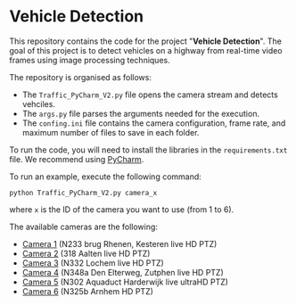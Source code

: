 # Vehicle Detection

This repository contains the code for the project "**Vehicle Detection**". The goal of this project is to detect vehicles on a highway from real-time video frames using image processing techniques.

The repository is organised as follows:
- The `Traffic_PyCharm_V2.py` file opens the camera stream and detects vehciles.
- The `args.py` file parses the arguments needed for the execution.
- The `confing.ini` file contains the camera configuration, frame rate, and maximum number of files to save in each folder.

To run the code, you will need to install the libraries in the `requirements.txt` file. We recommend using [PyCharm](https://www.jetbrains.com/pycharm/promo/?source=google&medium=cpc&campaign=14123077402&term=pycharm&gclid=Cj0KCQjw6_CYBhDjARIsABnuSzqkMV4IXzjuVu-enSX0e70lwTUQBmgEFAoSE3uktD045-LG9A0s0acaAqEDEALw_wcB).

To run an example, execute the following command:

`python Traffic_PyCharm_V2.py camera_x`

where `x` is the ID of the camera you want to use (from 1 to 6).

The available cameras are the following:

- [Camera 1](https://www.youtube.com/watch?v=69Q7I4YQVj0) (N233 brug Rhenen, Kesteren live HD PTZ)
- [Camera 2](https://www.youtube.com/watch?v=Su5bUPT5_04) (318 Aalten live HD PTZ)
- [Camera 3](https://www.youtube.com/watch?v=j3yBBXNct9M) (N332 Lochem live HD PTZ)
- [Camera 4](https://www.youtube.com/watch?v=keIFkcf6B5k) (N348a Den Elterweg, Zutphen live HD PTZ)
- [Camera 5](https://www.youtube.com/watch?v=Sex3fwYwQ0w) (N302 Aquaduct Harderwijk live ultraHD PTZ)
- [Camera 6](https://www.youtube.com/watch?v=Sk0aQxTygxo) (N325b Arnhem HD PTZ)
